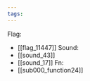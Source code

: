 ```yaml
---
tags:
---
```

Flag:
- [[flag_11447]]
Sound:
- [[sound_43]]
- [[sound_17]]
Fn:
- [[sub000_function24]]
